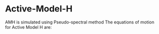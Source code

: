 # Active-Model-H
AMH is simulated using Pseudo-spectral method
The equations of motion for Active Model H are:
